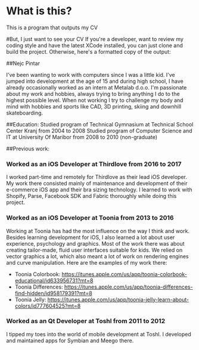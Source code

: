 # What is this?
This is a program that outputs my CV

#But, I just want to see your CV
If you're a developer, want to review my coding style and have the latest XCode installed, you can just clone and build the project. Otherwise, here's a formatted copy of the output:

##Nejc Pintar

I've been wanting to work with computers since I was a little kid. I've jumped into development at the age of 15 and during high school, I have already occasionally worked as an intern at Metalab d.o.o. I'm passionate about my work and hobbies, always trying to bring anything I do to the highest possible level. When not working I try to challenge my body and mind with hobbies and sports like CAD, 3D printing, skiing and downhill skateboarding.

##Education:
Studied program of Technical Gymnasium at Technical School Center Kranj from 2004 to 2008
Studied program of Computer Science and IT at University Of Maribor from 2008 to 2010 (non-graduate)

##Previous work:
### Worked as an iOS Developer at Thirdlove from 2016 to 2017
I worked part-time and remotely for Thirdlove as their lead iOS developer. My work there consisted mainly of maintenance and development of their e-commerce iOS app and their bra sizing technology. I learned to work with Shopify, Parse, Facebook SDK and Fabric thoroughly while doing this project.

### Worked as an iOS Developer at Toonia from 2013 to 2016
Working at Toonia has had the most influence on the way I think and work. Besides learning development for iOS, I also learned a lot about user experience, psychology and graphics. Most of the work there was about creating tailor-made, fluid user interfaces suitable for kids. We relied on vector graphics a lot, which also meant a lot of work on rendering engines and curve manipulation.
Here are the examples of my work there:
* Toonia Colorbook: https://itunes.apple.com/us/app/toonia-colorbook-educational/id633956731?mt=8
* Toonia Differences: https://itunes.apple.com/us/app/toonia-differences-find-hidden/id958179391?mt=8
* Toonia Jelly: https://itunes.apple.com/us/app/toonia-jelly-learn-about-colors/id777604525?mt=8


### Worked as an Qt Developer at Toshl from 2011 to 2012
I tipped my toes into the world of mobile development at Toshl. I developed and maintained apps for Symbian and Meego there.
